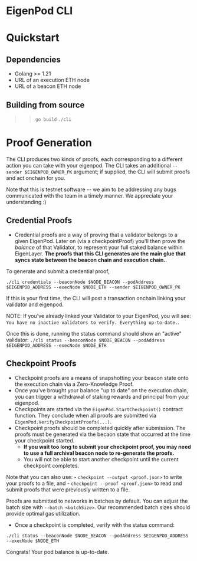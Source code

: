 # EigenPod CLI

# Quickstart

## Dependencies

- Golang >= 1.21
- URL of an execution ETH node
- URL of a beacon ETH node

## Building from source

>> `go build`
>> `./cli`

# Proof Generation

The CLI produces two kinds of proofs, each corresponding to a different action you can take with your eigenpod. The CLI takes an additional `--sender $EIGENPOD_OWNER_PK` argument; if supplied, the CLI will submit proofs and act onchain for you.

Note that this is testnet software -- we aim to be addressing any bugs communicated with the team in a timely manner. We appreciate your understanding :) 

## Credential Proofs

- Credential proofs are a way of proving that a validator belongs to a given EigenPod. Later on (via a checkpointProof) you'll then prove
the _balance_ of that Validator, to represent your full staked balance within EigenLayer. **The proofs that this CLI generates are the main glue that syncs state between the beacon chain and execution chain.**.

To generate and submit a credential proof,

`./cli credentials --beaconNode $NODE_BEACON --podAddress $EIGENPOD_ADDRESS --execNode $NODE_ETH --sender $EIGENPOD_OWNER_PK`

If this is your first time, the CLI will post a transaction onchain linking your validator and eigenpod.

NOTE: If you've already linked your Validator to your EigenPod, you will see: `You have no inactive validators to verify. Everything up-to-date.`.

Once this is done, running the status command should show an "active" validator:
`./cli status --beaconNode $NODE_BEACON --podAddress $EIGENPOD_ADDRESS --execNode $NODE_ETH`


## Checkpoint Proofs

- Checkpoint proofs are a means of snapshotting your beacon state onto the execution chain via a Zero-Knowledge Proof. 
- Once you've brought your balance "up to date" on the execution chain, you can trigger a withdrawal of staking rewards and principal 
from your eigenpod.
- Checkpoints are started via the `EigenPod.StartCheckpoint()` contract function. They conclude when all proofs are submitted via `EigenPod.VerifyCheckpointProofs(...)`.
- Checkpoint proofs should be completed quickly after submission. The proofs must be generated via the becaon state that occurred at the 
time your checkpoint started. 
    - **If you wait too long to submit your checkpoint proof, you may need to use a full archival beacon node to 
re-generate the proofs.** 
    - You will not be able to start another checkpoint until the current checkpoint completes.

Note that you can also use:
    - `checkpoint --output <proof.json>` to write your proofs to a file, and 
    - `checkpoint --proof <proof.json>` to read and submit proofs that were previously written to a file.

Proofs are submitted to networks in batches by default. You can adjust the batch size with `--batch <batchSize>`. Our recommended batch sizes should provide optimal gas utilization.

- Once a checkpoint is completed, verify with the status command:

`./cli status --beaconNode $NODE_BEACON --podAddress $EIGENPOD_ADDRESS --execNode $NODE_ETH`

Congrats! Your pod balance is up-to-date.

